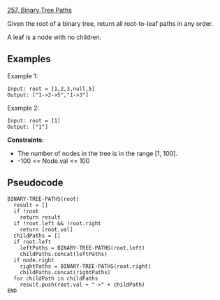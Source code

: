[257. Binary Tree Paths](https://leetcode.com/problems/binary-tree-paths/)

Given the root of a binary tree, return all root-to-leaf paths in any order.

A leaf is a node with no children.

## Examples

Example 1:

```
Input: root = [1,2,3,null,5]
Output: ["1->2->5","1->3"]
```

Example 2:

```
Input: root = [1]
Output: ["1"]
```

**Constraints**:

-   The number of nodes in the tree is in the range [1, 100].
-   -100 <= Node.val <= 100

## Pseudocode

```
BINARY-TREE-PATHS(root)
  result = []
  if !root
    return result
  if !root.left && !root.right
    return [root.val]
  childPaths = []
  if root.left
    leftPaths = BINARY-TREE-PATHS(root.left)
    childPaths.concat(leftPaths)
  if node.right
    rightPaths = BINARY-TREE-PATHS(root.right)
    childPaths.concat(rightPaths)
  for childPath in childPaths
    result.push(root.val + "->" + childPath)
END
```
